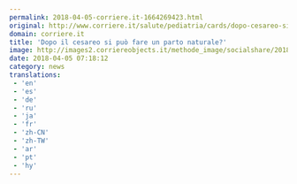 ```yaml
---
permalink: 2018-04-05-corriere.it-1664269423.html
original: http://www.corriere.it/salute/pediatria/cards/dopo-cesareo-si-puo-fare-parto-naturale-ci-sono-rischi/possibilita-quasi-tutti-punti-nascita_principale.shtml
domain: corriere.it
title: 'Dopo il cesareo si può fare un parto naturale?'
image: http://images2.corriereobjects.it/methode_image/socialshare/2018/03/25/e684ae3c-301c-11e8-95a5-089b7e9581a1.jpg
date: 2018-04-05 07:18:12
category: news
translations: 
 - 'en'
 - 'es'
 - 'de'
 - 'ru'
 - 'ja'
 - 'fr'
 - 'zh-CN'
 - 'zh-TW'
 - 'ar'
 - 'pt'
 - 'hy'
---
```


